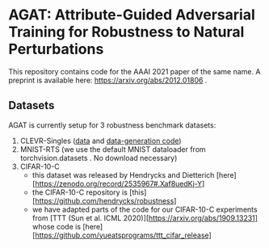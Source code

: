 # AGAT: Attribute-Guided Adversarial Training for Robustness to Natural Perturbations
This repository contains code for the AAAI 2021 paper of the same name.  A preprint is available here: https://arxiv.org/abs/2012.01806 .

## Datasets
AGAT is currently setup for 3 robustness benchmark datasets:
1. CLEVR-Singles ([data]() and [data-generation code](https://github.com/tejasG53/CLEVR-Singles))
2. MNIST-RTS (we use the default MNIST dataloader from torchvision.datasets . No download necessary)
3. CIFAR-10-C
    - this dataset was released by Hendrycks and Dietterich [here][https://zenodo.org/record/2535967#.Xaf8uedKj-Y]
    - the CIFAR-10-C repository is [this][https://github.com/hendrycks/robustness]
    - we have adapted parts of the code for our CIFAR-10-C experiments from [TTT (Sun et al. ICML 2020)][https://arxiv.org/abs/1909.13231] whose code is [here][https://github.com/yueatsprograms/ttt_cifar_release] 


